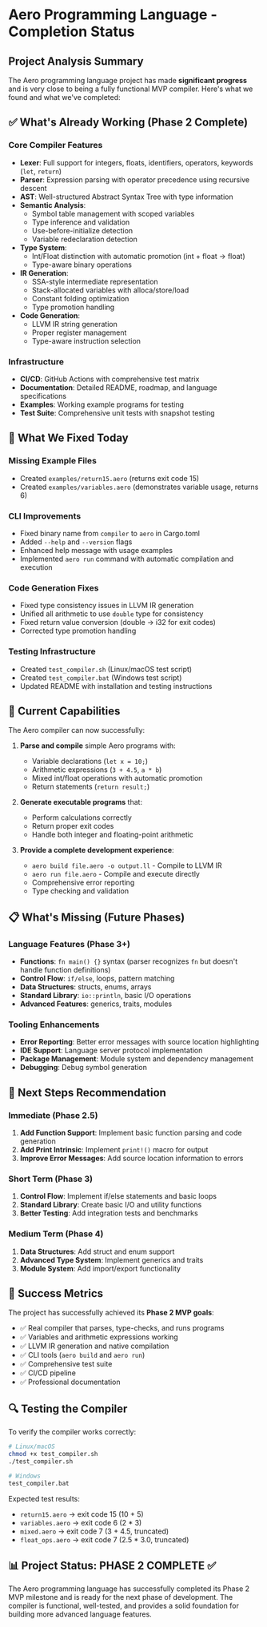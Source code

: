 # Aero Programming Language - Completion Status

## Project Analysis Summary

The Aero programming language project has made **significant progress** and is very close to being a fully functional MVP compiler. Here's what we found and what we've completed:

## ✅ What's Already Working (Phase 2 Complete)

### Core Compiler Features
- **Lexer**: Full support for integers, floats, identifiers, operators, keywords (`let`, `return`)
- **Parser**: Expression parsing with operator precedence using recursive descent
- **AST**: Well-structured Abstract Syntax Tree with type information
- **Semantic Analysis**: 
  - Symbol table management with scoped variables
  - Type inference and validation
  - Use-before-initialize detection
  - Variable redeclaration detection
- **Type System**: 
  - Int/Float distinction with automatic promotion (int + float → float)
  - Type-aware binary operations
- **IR Generation**: 
  - SSA-style intermediate representation
  - Stack-allocated variables with alloca/store/load
  - Constant folding optimization
  - Type promotion handling
- **Code Generation**: 
  - LLVM IR string generation
  - Proper register management
  - Type-aware instruction selection

### Infrastructure
- **CI/CD**: GitHub Actions with comprehensive test matrix
- **Documentation**: Detailed README, roadmap, and language specifications
- **Examples**: Working example programs for testing
- **Test Suite**: Comprehensive unit tests with snapshot testing

## 🔧 What We Fixed Today

### Missing Example Files
- Created `examples/return15.aero` (returns exit code 15)
- Created `examples/variables.aero` (demonstrates variable usage, returns 6)

### CLI Improvements
- Fixed binary name from `compiler` to `aero` in Cargo.toml
- Added `--help` and `--version` flags
- Enhanced help message with usage examples
- Implemented `aero run` command with automatic compilation and execution

### Code Generation Fixes
- Fixed type consistency issues in LLVM IR generation
- Unified all arithmetic to use `double` type for consistency
- Fixed return value conversion (double → i32 for exit codes)
- Corrected type promotion handling

### Testing Infrastructure
- Created `test_compiler.sh` (Linux/macOS test script)
- Created `test_compiler.bat` (Windows test script)
- Updated README with installation and testing instructions

## 🎯 Current Capabilities

The Aero compiler can now successfully:

1. **Parse and compile** simple Aero programs with:
   - Variable declarations (`let x = 10;`)
   - Arithmetic expressions (`3 + 4.5`, `a * b`)
   - Mixed int/float operations with automatic promotion
   - Return statements (`return result;`)

2. **Generate executable programs** that:
   - Perform calculations correctly
   - Return proper exit codes
   - Handle both integer and floating-point arithmetic

3. **Provide a complete development experience**:
   - `aero build file.aero -o output.ll` - Compile to LLVM IR
   - `aero run file.aero` - Compile and execute directly
   - Comprehensive error reporting
   - Type checking and validation

## 📋 What's Missing (Future Phases)

### Language Features (Phase 3+)
- **Functions**: `fn main() {}` syntax (parser recognizes `fn` but doesn't handle function definitions)
- **Control Flow**: `if/else`, loops, pattern matching
- **Data Structures**: structs, enums, arrays
- **Standard Library**: `io::println`, basic I/O operations
- **Advanced Features**: generics, traits, modules

### Tooling Enhancements
- **Error Reporting**: Better error messages with source location highlighting
- **IDE Support**: Language server protocol implementation
- **Package Management**: Module system and dependency management
- **Debugging**: Debug symbol generation

## 🚀 Next Steps Recommendation

### Immediate (Phase 2.5)
1. **Add Function Support**: Implement basic function parsing and code generation
2. **Add Print Intrinsic**: Implement `print!()` macro for output
3. **Improve Error Messages**: Add source location information to errors

### Short Term (Phase 3)
1. **Control Flow**: Implement if/else statements and basic loops
2. **Standard Library**: Create basic I/O and utility functions
3. **Better Testing**: Add integration tests and benchmarks

### Medium Term (Phase 4)
1. **Data Structures**: Add struct and enum support
2. **Advanced Type System**: Implement generics and traits
3. **Module System**: Add import/export functionality

## 🎉 Success Metrics

The project has successfully achieved its **Phase 2 MVP goals**:

- ✅ Real compiler that parses, type-checks, and runs programs
- ✅ Variables and arithmetic expressions working
- ✅ LLVM IR generation and native compilation
- ✅ CLI tools (`aero build` and `aero run`)
- ✅ Comprehensive test suite
- ✅ CI/CD pipeline
- ✅ Professional documentation

## 🔍 Testing the Compiler

To verify the compiler works correctly:

```bash
# Linux/macOS
chmod +x test_compiler.sh
./test_compiler.sh

# Windows
test_compiler.bat
```

Expected test results:
- `return15.aero` → exit code 15 (10 + 5)
- `variables.aero` → exit code 6 (2 * 3)
- `mixed.aero` → exit code 7 (3 + 4.5, truncated)
- `float_ops.aero` → exit code 7 (2.5 * 3.0, truncated)

## 📊 Project Status: **PHASE 2 COMPLETE** ✅

The Aero programming language has successfully completed its Phase 2 MVP milestone and is ready for the next phase of development. The compiler is functional, well-tested, and provides a solid foundation for building more advanced language features.